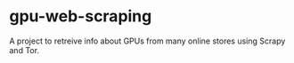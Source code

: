 # gpu-web-scraping

A project to retreive info about GPUs from many online stores using Scrapy and Tor.
